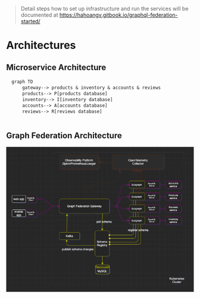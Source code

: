
> Detail steps how to set up infrastructure and run the services will be documented at https://hahoangv.gitbook.io/graphql-federation-started/

# Architectures
## Microservice Architecture

```mermaid
  graph TD
      gateway--> products & inventory & accounts & reviews
      products--> P[products database]
      inventory--> I[inventory database]
      accounts--> A[accounts database]
      reviews--> R[reviews database]
  
```

## Graph Federation Architecture
![Graph Federation Architecture](./docs/f_architecture..png)
